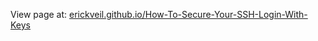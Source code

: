 View page at:
[erickveil.github.io/How-To-Secure-Your-SSH-Login-With-Keys](erickveil.github.io/How-To-Secure-Your-SSH-Login-With-Keys)
